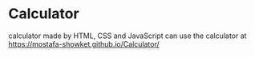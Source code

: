 # Calculator
calculator made by HTML, CSS and JavaScript
can use the calculator at https://mostafa-showket.github.io/Calculator/
